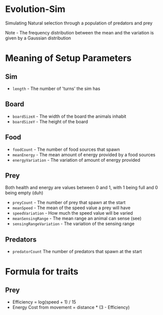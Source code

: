 # Evolution-Sim
Simulating Natural selection through a population of predators and prey

Note - The frequency distribution between the mean and the variation is given by a Gaussian distribution

# Meaning of Setup Parameters 

## Sim
- `length` - The number of 'turns' the sim has

## Board
- `boardSizeX` - The width of the board the animals inhabit
- `boardSizeY` - The height of the board

## Food
- `foodCount` - The number of food sources that spawn
- `meanEnergy` - The mean amount of energy provided by a food sources
- `energyVariation` - The variation of amount of energy provided

## Prey
Both health and energy are values between 0 and 1, with 1 being full and 0 being empty (duh)
- `preyCount` - The number of prey that spawn at the start
- `meanSpeed` - The mean of the speed value a prey will have
- `speedVariation` - How much the speed value will be varied
- `meanSensingRange` - The mean range an animal can sense (see)
- `sensingRangeVariation` - The variation of the sensing range

## Predators
- `predatorCount` The number of predators that spawn at the start

# Formula for traits
## Prey
- Efficiency = log(speed + 1) / 15
- Energy Cost from movement = distance * (3 - Efficiency)
